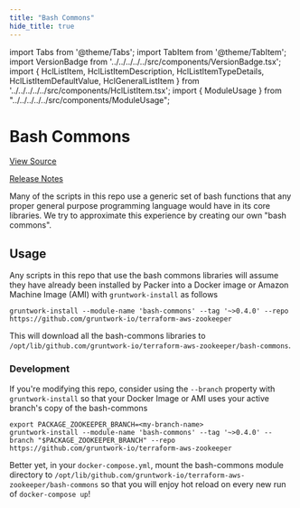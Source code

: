 ```yaml
---
title: "Bash Commons"
hide_title: true
---
```


import Tabs from '@theme/Tabs';
import TabItem from '@theme/TabItem';
import VersionBadge from '../../../../../src/components/VersionBadge.tsx';
import { HclListItem, HclListItemDescription, HclListItemTypeDetails, HclListItemDefaultValue, HclGeneralListItem } from '../../../../../src/components/HclListItem.tsx';
import { ModuleUsage } from "../../../../../src/components/ModuleUsage";

<VersionBadge repoTitle="ZooKeeper" version="0.12.0" />

# Bash Commons

<a href="https://github.com/gruntwork-io/terraform-aws-zookeeper/tree/main/modules/bash-commons" className="link-button" title="View the source code for this module in GitHub.">View Source</a>

<a href="https://github.com/gruntwork-io/terraform-aws-zookeeper/releases?q=" className="link-button" title="Release notes for only the service catalog versions which impacted this service.">Release Notes</a>

Many of the scripts in this repo use a generic set of bash functions that any proper general purpose programming language
would have in its core libraries. We try to approximate this experience by creating our own "bash commons".

## Usage

Any scripts in this repo that use the bash commons libraries will assume they have already been installed by Packer into
a Docker image or Amazon Machine Image (AMI) with `gruntwork-install` as follows

```
gruntwork-install --module-name 'bash-commons' --tag '~>0.4.0' --repo https://github.com/gruntwork-io/terraform-aws-zookeeper
```

This will download all the bash-commons libraries to `/opt/lib/github.com/gruntwork-io/terraform-aws-zookeeper/bash-commons`.

### Development

If you're modifying this repo, consider using the `--branch` property with `gruntwork-install` so that your Docker Image
or AMI uses your active branch's copy of the bash-commons

```
export PACKAGE_ZOOKEEPER_BRANCH=<my-branch-name>
gruntwork-install --module-name 'bash-commons' --tag '~>0.4.0' --branch "$PACKAGE_ZOOKEEPER_BRANCH" --repo https://github.com/gruntwork-io/terraform-aws-zookeeper
```

Better yet, in your `docker-compose.yml`, mount the bash-commons module directory to
`/opt/lib/github.com/gruntwork-io/terraform-aws-zookeeper/bash-commons` so that you will enjoy hot reload on every new run of
`docker-compose up`!


<!-- ##DOCS-SOURCER-START
{
  "originalSources": [
    "https://github.com/gruntwork-io/terraform-aws-zookeeper/tree/main/modules/bash-commons/readme.md",
    "https://github.com/gruntwork-io/terraform-aws-zookeeper/tree/main/modules/bash-commons/variables.tf",
    "https://github.com/gruntwork-io/terraform-aws-zookeeper/tree/main/modules/bash-commons/outputs.tf"
  ],
  "sourcePlugin": "module-catalog-api",
  "hash": "c5539937eef29d18a730011dd94e7e6b"
}
##DOCS-SOURCER-END -->
